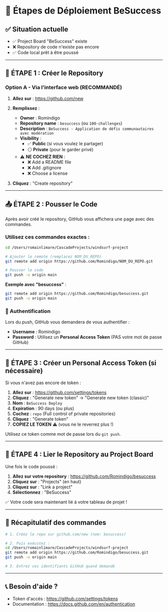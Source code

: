 # 🚀 Étapes de Déploiement BeSuccess

## ✅ Situation actuelle
- ✅ Project Board "BeSuccess" existe
- ❌ Repository de code n'existe pas encore
- ✅ Code local prêt à être poussé

---

## 📝 ÉTAPE 1 : Créer le Repository

### Option A - Via l'interface web (RECOMMANDÉ)

1. **Allez sur** : https://github.com/new

2. **Remplissez** :
   - **Owner** : Romindigo
   - **Repository name** : `besuccess` (ou `100-challenges`)
   - **Description** : `BeSuccess - Application de défis communautaires avec modération`
   - **Visibility** : 
     - ✅ **Public** (si vous voulez le partager)
     - ⚪ **Private** (pour le garder privé)
   - ⚠️ **NE COCHEZ RIEN** :
     - ❌ Add a README file
     - ❌ Add .gitignore
     - ❌ Choose a license

3. **Cliquez** : "Create repository"

---

## 📤 ÉTAPE 2 : Pousser le Code

Après avoir créé le repository, GitHub vous affichera une page avec des commandes.

### Utilisez ces commandes exactes :

```bash
cd /Users/romainlimare/CascadeProjects/windsurf-project

# Ajouter le remote (remplacez NOM_DU_REPO)
git remote add origin https://github.com/Romindigo/NOM_DU_REPO.git

# Pousser le code
git push -u origin main
```

**Exemple avec "besuccess"** :
```bash
git remote add origin https://github.com/Romindigo/besuccess.git
git push -u origin main
```

### 🔐 Authentification

Lors du push, GitHub vous demandera de vous authentifier :
- **Username** : Romindigo
- **Password** : Utilisez un **Personal Access Token** (PAS votre mot de passe GitHub)

---

## 🔑 ÉTAPE 3 : Créer un Personal Access Token (si nécessaire)

Si vous n'avez pas encore de token :

1. **Allez sur** : https://github.com/settings/tokens
2. **Cliquez** : "Generate new token" → "Generate new token (classic)"
3. **Nom** : `BeSuccess Deploy`
4. **Expiration** : 90 days (ou plus)
5. **Cochez** : `repo` (Full control of private repositories)
6. **Cliquez** : "Generate token"
7. **COPIEZ LE TOKEN** ⚠️ (vous ne le reverrez plus !)

Utilisez ce token comme mot de passe lors du `git push`.

---

## 🔗 ÉTAPE 4 : Lier le Repository au Project Board

Une fois le code poussé :

1. **Allez sur votre repository** : https://github.com/Romindigo/besuccess
2. **Cliquez sur** : "Projects" (en haut)
3. **Cliquez sur** : "Link a project"
4. **Sélectionnez** : "BeSuccess"

✅ Votre code sera maintenant lié à votre tableau de projet !

---

## 🎊 Récapitulatif des commandes

```bash
# 1. Créez le repo sur github.com/new (nom: besuccess)

# 2. Puis exécutez :
cd /Users/romainlimare/CascadeProjects/windsurf-project
git remote add origin https://github.com/Romindigo/besuccess.git
git push -u origin main

# 3. Entrez vos identifiants GitHub quand demandé
```

---

## 📞 Besoin d'aide ?

- Token d'accès : https://github.com/settings/tokens
- Documentation : https://docs.github.com/en/authentication
